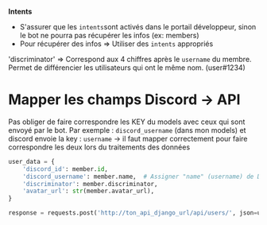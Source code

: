 **Intents**

- S'assurer que les `intents`sont activés dans le portail développeur, sinon le bot ne pourra pas récupérer les infos (ex: members)
- Pour récupérer des infos => Utiliser des `intents` appropriés


'discriminator' => Correspond aux 4 chiffres après le `username` du membre. 
Permet de différencier les utilisateurs qui ont le même nom. (user#1234)


# Mapper les champs Discord -> API
Pas obliger de faire correspondre les KEY du models avec ceux qui sont envoyé par le bot. 
Par exemple :   `discord_username` (dans mon models) et discord envoie la key : `username`
                -> il faut mapper correctement pour faire correspondre les deux lors du traitements des données

```python
user_data = {
    'discord_id': member.id,
    'discord_username': member.name,  # Assigner "name" (username) de Discord au champ "discord_username"
    'discriminator': member.discriminator,
    'avatar_url': str(member.avatar_url),
}

response = requests.post('http://ton_api_django_url/api/users/', json=user_data)
```